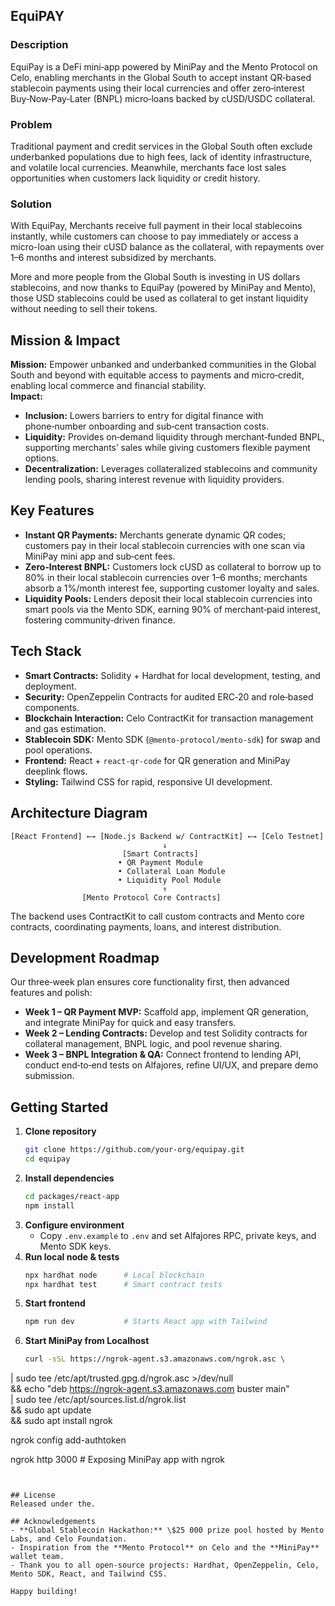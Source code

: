 <!-- ABOUT THE PROJECT -->
## EquiPAY

### Description  
EquiPay is a DeFi mini‑app powered by MiniPay and the Mento Protocol on Celo, enabling merchants in the Global South to accept instant QR‑based stablecoin payments using their local currencies and offer zero‑interest Buy‑Now‑Pay‑Later (BNPL) micro‑loans backed by cUSD/USDC collateral.

### Problem  
Traditional payment and credit services in the Global South often exclude underbanked populations due to high fees, lack of identity infrastructure, and volatile local currencies. Meanwhile, merchants face lost sales opportunities when customers lack liquidity or credit history.

### Solution  
With EquiPay, Merchants receive full payment in their local stablecoins instantly, while customers can choose to pay immediately or access a micro-loan using their cUSD balance as the collateral, with repayments over 1–6 months and interest subsidized by merchants.

More and more people from the Global South is investing in US dollars stablecoins, and now thanks to EquiPay (powered by MiniPay and Mento), those USD stablecoins could be used as collateral to get instant liquidity without needing to sell their tokens.

## Mission & Impact  
**Mission:** Empower unbanked and underbanked communities in the Global South and beyond with equitable access to payments and micro‑credit, enabling local commerce and financial stability.  
**Impact:**  
- **Inclusion:** Lowers barriers to entry for digital finance with phone‑number onboarding and sub‑cent transaction costs.  
- **Liquidity:** Provides on‑demand liquidity through merchant‑funded BNPL, supporting merchants’ sales while giving customers flexible payment options.  
- **Decentralization:** Leverages collateralized stablecoins and community lending pools, sharing interest revenue with liquidity providers.

## Key Features  
- **Instant QR Payments:** Merchants generate dynamic QR codes; customers pay in their local stablecoin currencies with one scan via MiniPay mini app and sub‑cent fees.  
- **Zero‑Interest BNPL:** Customers lock cUSD as collateral to borrow up to 80% in their local stablecoin currencies over 1–6 months; merchants absorb a 1%/month interest fee, supporting customer loyalty and sales.  
- **Liquidity Pools:** Lenders deposit their local stablecoin currencies into smart pools via the Mento SDK, earning 90% of merchant‑paid interest, fostering community‑driven finance.

## Tech Stack  
- **Smart Contracts:** Solidity + Hardhat for local development, testing, and deployment.  
- **Security:** OpenZeppelin Contracts for audited ERC‑20 and role‑based components.  
- **Blockchain Interaction:** Celo ContractKit for transaction management and gas estimation.  
- **Stablecoin SDK:** Mento SDK (`@mento-protocol/mento-sdk`) for swap and pool operations.  
- **Frontend:** React + `react-qr-code` for QR generation and MiniPay deeplink flows.  
- **Styling:** Tailwind CSS for rapid, responsive UI development.

## Architecture Diagram  
```
[React Frontend] ←→ [Node.js Backend w/ ContractKit] ←→ [Celo Testnet]
                                  ↓
                         [Smart Contracts]
                        • QR Payment Module
                        • Collateral Loan Module
                        • Liquidity Pool Module
                                  ↑
                [Mento Protocol Core Contracts]
```
The backend uses ContractKit to call custom contracts and Mento core contracts, coordinating payments, loans, and interest distribution.

## Development Roadmap  
Our three‑week plan ensures core functionality first, then advanced features and polish:  
- **Week 1 – QR Payment MVP:** Scaffold app, implement QR generation, and integrate MiniPay for quick and easy transfers.  
- **Week 2 – Lending Contracts:** Develop and test Solidity contracts for collateral management, BNPL logic, and pool revenue sharing.  
- **Week 3 – BNPL Integration & QA:** Connect frontend to lending API, conduct end‑to‑end tests on Alfajores, refine UI/UX, and prepare demo submission.

## Getting Started  
1. **Clone repository**  
   ```bash
   git clone https://github.com/your-org/equipay.git
   cd equipay
   ```  
2. **Install dependencies**  
   ```bash
   cd packages/react-app
   npm install
   ```  
3. **Configure environment**  
   - Copy `.env.example` to `.env` and set Alfajores RPC, private keys, and Mento SDK keys.  
4. **Run local node & tests**  
   ```bash
   npx hardhat node      # Local blockchain
   npx hardhat test      # Smart contract tests
   ```  
5. **Start frontend**  
   ```bash
   npm run dev           # Starts React app with Tailwind
   ```
6. **Start MiniPay from Localhost**  
   ```bash
   curl -sSL https://ngrok-agent.s3.amazonaws.com/ngrok.asc \
  | sudo tee /etc/apt/trusted.gpg.d/ngrok.asc >/dev/null \
  && echo "deb https://ngrok-agent.s3.amazonaws.com buster main" \
  | sudo tee /etc/apt/sources.list.d/ngrok.list \
  && sudo apt update \
  && sudo apt install ngrok

   ngrok config add-authtoken <token>

   ngrok http 3000           # Exposing MiniPay app with ngrok
   ```
   

## License  
Released under the.

## Acknowledgements  
- **Global Stablecoin Hackathon:** \$25 000 prize pool hosted by Mento Labs, and Celo Foundation.  
- Inspiration from the **Mento Protocol** on Celo and the **MiniPay** wallet team.  
- Thank you to all open‑source projects: Hardhat, OpenZeppelin, Celo, Mento SDK, React, and Tailwind CSS.  

Happy building!  